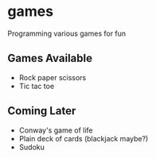 # games
Programming various games for fun

## Games Available
- Rock paper scissors
- Tic tac toe

## Coming Later
- Conway's game of life
- Plain deck of cards (blackjack maybe?)
- Sudoku
